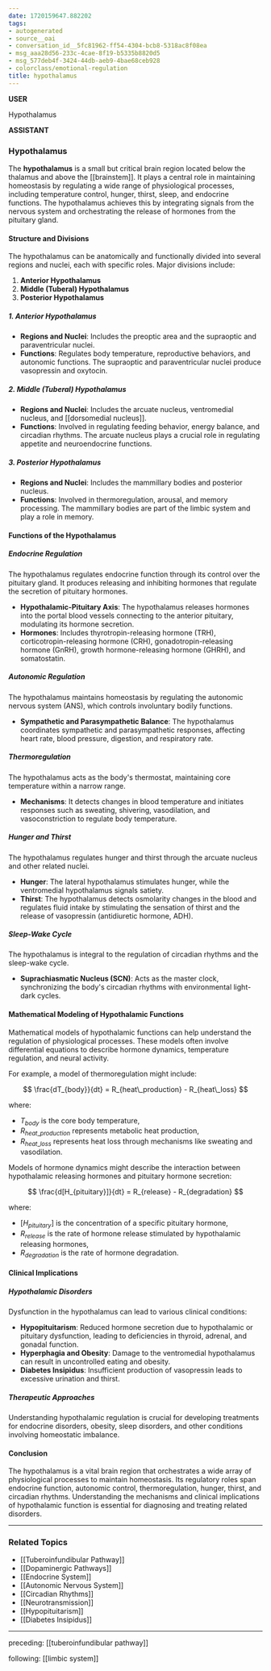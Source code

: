 ```yaml
---
date: 1720159647.882202
tags:
- autogenerated
- source__oai
- conversation_id__5fc81962-ff54-4304-bcb8-5318ac8f08ea
- msg_aaa28d56-233c-4cae-8f19-b5335b8820d5
- msg_577deb4f-3424-44db-aeb9-4bae68ceb928
- colorclass/emotional-regulation
title: hypothalamus
---
```


**USER**

Hypothalamus


**ASSISTANT**

### Hypothalamus

The **hypothalamus** is a small but critical brain region located below the thalamus and above the [[brainstem]]. It plays a central role in maintaining homeostasis by regulating a wide range of physiological processes, including temperature control, hunger, thirst, sleep, and endocrine functions. The hypothalamus achieves this by integrating signals from the nervous system and orchestrating the release of hormones from the pituitary gland.

#### Structure and Divisions

The hypothalamus can be anatomically and functionally divided into several regions and nuclei, each with specific roles. Major divisions include:

1. **Anterior Hypothalamus**
2. **Middle (Tuberal) Hypothalamus**
3. **Posterior Hypothalamus**

##### 1. Anterior Hypothalamus

- **Regions and Nuclei**: Includes the preoptic area and the supraoptic and paraventricular nuclei.
- **Functions**: Regulates body temperature, reproductive behaviors, and autonomic functions. The supraoptic and paraventricular nuclei produce vasopressin and oxytocin.

##### 2. Middle (Tuberal) Hypothalamus

- **Regions and Nuclei**: Includes the arcuate nucleus, ventromedial nucleus, and [[dorsomedial nucleus]].
- **Functions**: Involved in regulating feeding behavior, energy balance, and circadian rhythms. The arcuate nucleus plays a crucial role in regulating appetite and neuroendocrine functions.

##### 3. Posterior Hypothalamus

- **Regions and Nuclei**: Includes the mammillary bodies and posterior nucleus.
- **Functions**: Involved in thermoregulation, arousal, and memory processing. The mammillary bodies are part of the limbic system and play a role in memory.

#### Functions of the Hypothalamus

##### Endocrine Regulation

The hypothalamus regulates endocrine function through its control over the pituitary gland. It produces releasing and inhibiting hormones that regulate the secretion of pituitary hormones.

- **Hypothalamic-Pituitary Axis**: The hypothalamus releases hormones into the portal blood vessels connecting to the anterior pituitary, modulating its hormone secretion.
- **Hormones**: Includes thyrotropin-releasing hormone (TRH), corticotropin-releasing hormone (CRH), gonadotropin-releasing hormone (GnRH), growth hormone-releasing hormone (GHRH), and somatostatin.

##### Autonomic Regulation

The hypothalamus maintains homeostasis by regulating the autonomic nervous system (ANS), which controls involuntary bodily functions.

- **Sympathetic and Parasympathetic Balance**: The hypothalamus coordinates sympathetic and parasympathetic responses, affecting heart rate, blood pressure, digestion, and respiratory rate.

##### Thermoregulation

The hypothalamus acts as the body's thermostat, maintaining core temperature within a narrow range.

- **Mechanisms**: It detects changes in blood temperature and initiates responses such as sweating, shivering, vasodilation, and vasoconstriction to regulate body temperature.

##### Hunger and Thirst

The hypothalamus regulates hunger and thirst through the arcuate nucleus and other related nuclei.

- **Hunger**: The lateral hypothalamus stimulates hunger, while the ventromedial hypothalamus signals satiety.
- **Thirst**: The hypothalamus detects osmolarity changes in the blood and regulates fluid intake by stimulating the sensation of thirst and the release of vasopressin (antidiuretic hormone, ADH).

##### Sleep-Wake Cycle

The hypothalamus is integral to the regulation of circadian rhythms and the sleep-wake cycle.

- **Suprachiasmatic Nucleus (SCN)**: Acts as the master clock, synchronizing the body's circadian rhythms with environmental light-dark cycles.

#### Mathematical Modeling of Hypothalamic Functions

Mathematical models of hypothalamic functions can help understand the regulation of physiological processes. These models often involve differential equations to describe hormone dynamics, temperature regulation, and neural activity.

For example, a model of thermoregulation might include:

$$
\frac{dT_{body}}{dt} = R_{heat\_production} - R_{heat\_loss}
$$

where:
- $T_{body}$ is the core body temperature,
- $R_{heat\_production}$ represents metabolic heat production,
- $R_{heat\_loss}$ represents heat loss through mechanisms like sweating and vasodilation.

Models of hormone dynamics might describe the interaction between hypothalamic releasing hormones and pituitary hormone secretion:

$$
\frac{d[H_{pituitary}]}{dt} = R_{release} - R_{degradation}
$$

where:
- $[H_{pituitary}]$ is the concentration of a specific pituitary hormone,
- $R_{release}$ is the rate of hormone release stimulated by hypothalamic releasing hormones,
- $R_{degradation}$ is the rate of hormone degradation.

#### Clinical Implications

##### Hypothalamic Disorders

Dysfunction in the hypothalamus can lead to various clinical conditions:

- **Hypopituitarism**: Reduced hormone secretion due to hypothalamic or pituitary dysfunction, leading to deficiencies in thyroid, adrenal, and gonadal function.
- **Hyperphagia and Obesity**: Damage to the ventromedial hypothalamus can result in uncontrolled eating and obesity.
- **Diabetes Insipidus**: Insufficient production of vasopressin leads to excessive urination and thirst.

##### Therapeutic Approaches

Understanding hypothalamic regulation is crucial for developing treatments for endocrine disorders, obesity, sleep disorders, and other conditions involving homeostatic imbalance.

#### Conclusion

The hypothalamus is a vital brain region that orchestrates a wide array of physiological processes to maintain homeostasis. Its regulatory roles span endocrine function, autonomic control, thermoregulation, hunger, thirst, and circadian rhythms. Understanding the mechanisms and clinical implications of hypothalamic function is essential for diagnosing and treating related disorders.

---

### Related Topics

- [[Tuberoinfundibular Pathway]]
- [[Dopaminergic Pathways]]
- [[Endocrine System]]
- [[Autonomic Nervous System]]
- [[Circadian Rhythms]]
- [[Neurotransmission]]
- [[Hypopituitarism]]
- [[Diabetes Insipidus]]


---

preceding: [[tuberoinfundibular pathway]]  


following: [[limbic system]]